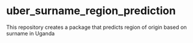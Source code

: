 # uber_surname_region_prediction
This repository creates a package that predicts region of origin based on surname in Uganda
